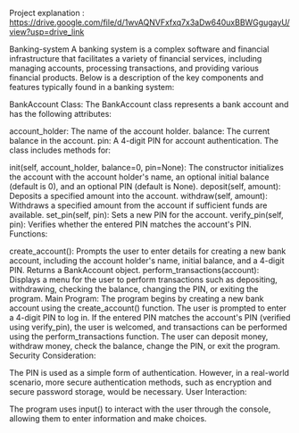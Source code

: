 Project explanation : https://drive.google.com/file/d/1wvAQNVFxfxq7x3aDw640uxBBWGgugayU/view?usp=drive_link

Banking-system
A banking system is a complex software and financial infrastructure that facilitates a variety of financial services, including managing accounts, processing transactions, and providing various financial products. Below is a description of the key components and features typically found in a banking system:

BankAccount Class:
The BankAccount class represents a bank account and has the following attributes:

account_holder: The name of the account holder. balance: The current balance in the account. pin: A 4-digit PIN for account authentication. The class includes methods for:

init(self, account_holder, balance=0, pin=None): The constructor initializes the account with the account holder's name, an optional initial balance (default is 0), and an optional PIN (default is None). deposit(self, amount): Deposits a specified amount into the account. withdraw(self, amount): Withdraws a specified amount from the account if sufficient funds are available. set_pin(self, pin): Sets a new PIN for the account. verify_pin(self, pin): Verifies whether the entered PIN matches the account's PIN. Functions:

create_account(): Prompts the user to enter details for creating a new bank account, including the account holder's name, initial balance, and a 4-digit PIN. Returns a BankAccount object. perform_transactions(account): Displays a menu for the user to perform transactions such as depositing, withdrawing, checking the balance, changing the PIN, or exiting the program. Main Program:
The program begins by creating a new bank account using the create_account() function. The user is prompted to enter a 4-digit PIN to log in. If the entered PIN matches the account's PIN (verified using verify_pin), the user is welcomed, and transactions can be performed using the perform_transactions function. The user can deposit money, withdraw money, check the balance, change the PIN, or exit the program. Security Consideration:

The PIN is used as a simple form of authentication. However, in a real-world scenario, more secure authentication methods, such as encryption and secure password storage, would be necessary. User Interaction:

The program uses input() to interact with the user through the console, allowing them to enter information and make choices.
